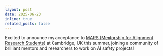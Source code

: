 ```yaml
---
layout: post
date: 2025-06-23
inline: true
related_posts: false
---
```


Excited to announce my acceptance to [MARS (Mentorship for Alignment Research Students)](https://www.cambridgeaisafety.org/mars) at Cambridge, UK this summer, 
joining a community of brilliant mentors and researchers to work on AI safety projects!